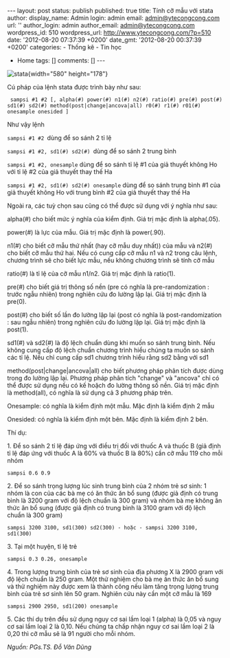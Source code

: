 --- layout: post status: publish published: true title: Tính cỡ mẫu với
stata author: display\_name: Admin login: admin email:
admin@ytecongcong.com url: '' author\_login: admin author\_email:
admin@ytecongcong.com wordpress\_id: 510 wordpress\_url:
http://www.ytecongcong.com/?p=510 date: '2012-08-20 07:37:39 +0200'
date\_gmt: '2012-08-20 00:37:39 +0200' categories: - Thống kê - Tin học
- Home tags: \[\] comments: \[\] ---

![stata](http://libraries.mit.edu/sites/news/files/2007/10/stata_logo_blue.jpg){width="580"
height="178"}

Cú pháp của lệnh stata được trình bày như sau:

` sampsi #1 #2 [, alpha(#) power(#) n1(#) n2(#) ratio(#) pre(#) post(#) sd1(#) sd2(#) method(post|change|ancova|all) r0(#) r1(#) r01(#) onesample onesided ]`

Như vậy lệnh

`sampsi #1 #2 `dùng để so sánh 2 tỉ lệ

`sampsi #1 #2, sd1(#) sd2(#) `dùng để so sánh 2 trung bình

`sampsi #1 #2, onesample` dùng để so sánh tỉ lệ \#1 của giả thuyết không
Ho với tỉ lệ \#2 của giả thuyết thay thế Ha

`sampsi #1 #2, sd1(#) sd2(#) onesample` dùng để so sánh trung bình \#1
của giả thuyết không Ho với trung bình \#2 của giả thuyết thay thế Ha

Ngoài ra, các tuỳ chọn sau cũng có thể được sử dụng với ý nghĩa như sau:

alpha(\#) cho biết mức ý nghĩa của kiểm định. Giá trị mặc định là
alpha(.05).

power(\#) là lực của mẫu. Giá trị mặc định là power(.90).

n1(\#) cho biết cỡ mẫu thứ nhất (hay cỡ mẫu duy nhất)) của mẫu và n2(\#)
cho biết cỡ mẫu thứ hai. Nếu có cung cấp cỡ mẫu n1 và n2 trong câu lệnh,
chương trình sẽ cho biết lực mẫu, nếu không chương trình sẽ tính cỡ mẫu

ratio(\#) là tỉ lệ của cỡ mẫu n1/n2. Giá trị mặc định là ratio(1).

pre(\#) cho biết giá trị thông số nền (pre có nghĩa là pre-randomization
: trước ngẫu nhiên) trong nghiên cứu đo lường lập lại. Giá trị mặc định
là pre(0).

post(\#) cho biết số lần đo lường lập lại (post có nghĩa là
post-randomization : sau ngẫu nhiên) trong nghiên cứu đo lường lập lại.
Giá trị mặc định là post(1).

sd1(\#) và sd2(\#) là độ lệch chuẩn dùng khi muốn so sánh trung bình.
Nếu không cung cấp độ lệch chuẩn chương trình hiểu chúng ta muốn so sánh
các tỉ lệ. Nếu chỉ cung cấp sd1 chương trình hiểu rằng sd2 bằng với sd1

method(post|change|ancova|all) cho biết phương pháp phân tích được dùng
trong đo lường lập lại. Phương pháp phân tích "change" và "ancova" chỉ
có thể được sử dụng nếu có kế hoặch đo lường thông số nền. Giá trị mặc
định là method(all), có nghĩa là sử dụng cả 3 phương pháp trên.

Onesample: có nghĩa là kiểm định một mẫu. Mặc định là kiểm định 2 mẫu

Onesided: có nghĩa là kiểm định một bên. Mặc định là kiểm định 2 bên.

Thí dụ:

1\. Để so sánh 2 tỉ lệ đáp ứng với điều trị đối với thuốc A và thuốc B
(giả định tỉ lệ đáp ứng với thuốc A là 60% và thuốc B là 80%) cần cỡ mẫu
119 cho mỗi nhóm

`sampsi 0.6 0.9`

2\. Để so sánh trọng lượng lúc sinh trung bình của 2 nhóm trẻ sơ sinh: 1
nhóm là con của các bà mẹ có ăn thức ăn bổ sung (được giả định có trung
bình là 3200 gram với độ lệch chuẩn là 300 gram) và nhóm bà mẹ không ăn
thức ăn bổ sung (được giả định có trung bình là 3100 gram với độ lệch
chuẩn là 300 gram)

`sampsi 3200 3100, sd1(300) sd2(300) - hoặc - sampsi 3200 3100, sd1(300)`

3\. Tại một huyện, tỉ lệ trẻ

`sampsi 0.3 0.26, onesample`

4\. Trong lượng trung bình của trẻ sơ sinh của địa phương X là 2900 gram
với độ lệch chuẩn là 250 gram. Một thử nghiệm cho bà mẹ ăn thức ăn bổ
sung và thử nghiệm này được xem là thành công nếu làm tăng trọng lượng
trung bình của trẻ sơ sinh lên 50 gram. Nghiên cứu này cần một cỡ mẫu là
169

`sampsi 2900 2950, sd1(200) onesample`

5\. Các thí dụ trên đều sử dụng nguy cơ sai lầm loại 1 (alpha) là 0,05 và
nguy cơ sai lầm loại 2 là 0,10. Nếu chúng ta chấp nhận nguy cơ sai lầm
loại 2 là 0,20 thì cỡ mẫu sẽ là 91 người cho mỗi nhóm.

*Nguồn: PGs.TS. Đỗ Văn Dũng*
